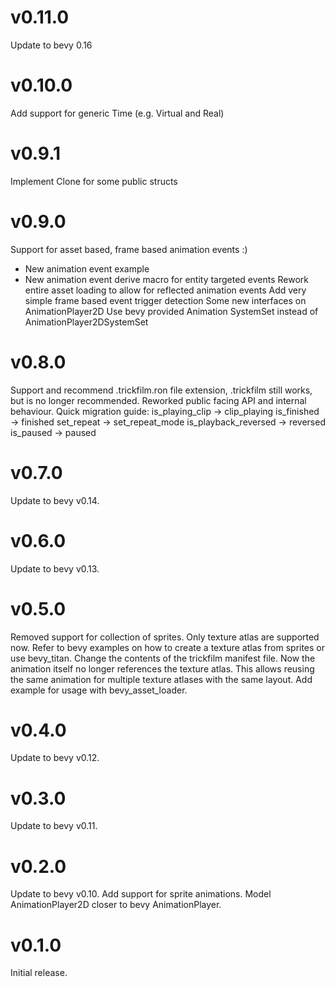 v0.11.0
================================================================================================================================
Update to bevy 0.16

v0.10.0
================================================================================================================================
Add support for generic Time (e.g. Virtual and Real)

v0.9.1
================================================================================================================================
Implement Clone for some public structs

v0.9.0
================================================================================================================================
Support for asset based, frame based animation events :)
- New animation event example
- New animation event derive macro for entity targeted events
Rework entire asset loading to allow for reflected animation events
Add very simple frame based event trigger detection
Some new interfaces on AnimationPlayer2D
Use bevy provided Animation SystemSet instead of AnimationPlayer2DSystemSet

v0.8.0
================================================================================================================================
Support and recommend .trickfilm.ron file extension, .trickfilm still works, but is no longer recommended.
Reworked public facing API and internal behaviour.
Quick migration guide:
is_playing_clip -> clip_playing
is_finished -> finished
set_repeat -> set_repeat_mode
is_playback_reversed -> reversed
is_paused -> paused

v0.7.0
================================================================================================================================
Update to bevy v0.14.

v0.6.0
================================================================================================================================
Update to bevy v0.13.

v0.5.0
================================================================================================================================
Removed support for collection of sprites. Only texture atlas are supported now. Refer to bevy examples on how to create a 
texture atlas from sprites or use bevy_titan.
Change the contents of the trickfilm manifest file. Now the animation itself no longer references the texture atlas. This
allows reusing the same animation for multiple texture atlases with the same layout. 
Add example for usage with bevy_asset_loader.

v0.4.0
================================================================================================================================
Update to bevy v0.12.

v0.3.0
================================================================================================================================
Update to bevy v0.11.

v0.2.0
================================================================================================================================
Update to bevy v0.10.
Add support for sprite animations.
Model AnimationPlayer2D closer to bevy AnimationPlayer. 

v0.1.0
================================================================================================================================
Initial release.
